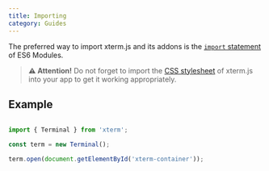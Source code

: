 ```yaml
---
title: Importing
category: Guides
---
```


The preferred way to import xterm.js and its addons is the [`import` statement](https://developer.mozilla.org/en-US/docs/Web/JavaScript/Reference/Statements/import) of ES6 Modules.

> **⚠️  Attention!** Do not forget to import the [CSS stylesheet](https://github.com/xtermjs/xterm.js/blob/master/css/xterm.css) of xterm.js into your app to get it working appropriately.

## Example

```javascript

import { Terminal } from 'xterm';

const term = new Terminal();

term.open(document.getElementById('xterm-container'));
```
